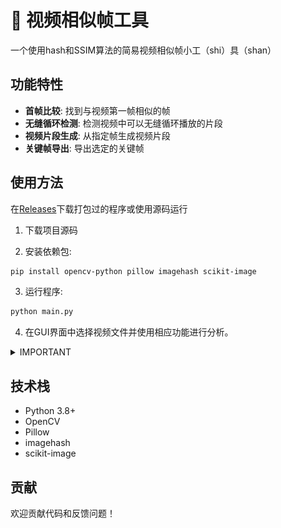 # 🎉 视频相似帧工具

一个使用hash和SSIM算法的简易视频相似帧小工（shi）具（shan）

## 功能特性

- **首帧比较**: 找到与视频第一帧相似的帧
- **无缝循环检测**: 检测视频中可以无缝循环播放的片段
- **视频片段生成**: 从指定帧生成视频片段
- **关键帧导出**: 导出选定的关键帧

## 使用方法

在[Releases](https://github.com/Ekac00/video_similar_frame_tool/releases)下载打包过的程序或使用源码运行

1. 下载项目源码


2. 安装依赖包:
```bash
pip install opencv-python pillow imagehash scikit-image
```

3. 运行程序:
```bash
python main.py
```

4. 在GUI界面中选择视频文件并使用相应功能进行分析。

<details>

<summary>IMPORTANT</summary>
能不能跑起来其实我也不知道 大部分都是AI写的

这个项目真是史山 不信看这个<br>
这是源码的大小<br>
<img src="https://github.com/Ekac00/video_similar_frame_tool/blob/main/img/1.png?raw=true"><br>
这是打包后的大小（<br>
<img src="https://github.com/Ekac00/video_similar_frame_tool/blob/main/img/2.png?raw=true">

</details>

## 技术栈

- Python 3.8+
- OpenCV
- Pillow
- imagehash
- scikit-image

## 贡献

欢迎贡献代码和反馈问题！